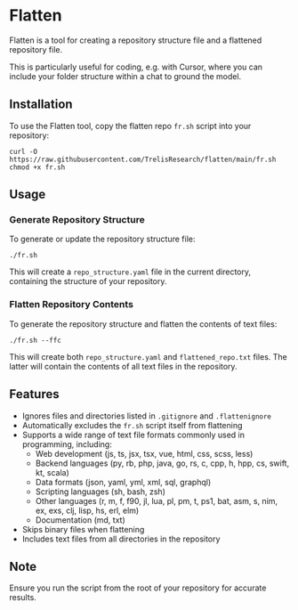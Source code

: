 # Flatten

Flatten is a tool for creating a repository structure file and a flattened repository file.

This is particularly useful for coding, e.g. with Cursor, where you can include your folder structure within a chat to ground the model.

## Installation

To use the Flatten tool, copy the flatten repo `fr.sh` script into your repository:

```
curl -O https://raw.githubusercontent.com/TrelisResearch/flatten/main/fr.sh
chmod +x fr.sh
```

## Usage

### Generate Repository Structure

To generate or update the repository structure file:

```
./fr.sh
```

This will create a `repo_structure.yaml` file in the current directory, containing the structure of your repository.

### Flatten Repository Contents

To generate the repository structure and flatten the contents of text files:

```
./fr.sh --ffc
```

This will create both `repo_structure.yaml` and `flattened_repo.txt` files. The latter will contain the contents of all text files in the repository.

## Features

- Ignores files and directories listed in `.gitignore` and `.flattenignore`
- Automatically excludes the `fr.sh` script itself from flattening
- Supports a wide range of text file formats commonly used in programming, including:
  - Web development (js, ts, jsx, tsx, vue, html, css, scss, less)
  - Backend languages (py, rb, php, java, go, rs, c, cpp, h, hpp, cs, swift, kt, scala)
  - Data formats (json, yaml, yml, xml, sql, graphql)
  - Scripting languages (sh, bash, zsh)
  - Other languages (r, m, f, f90, jl, lua, pl, pm, t, ps1, bat, asm, s, nim, ex, exs, clj, lisp, hs, erl, elm)
  - Documentation (md, txt)
- Skips binary files when flattening
- Includes text files from all directories in the repository

## Note

Ensure you run the script from the root of your repository for accurate results.